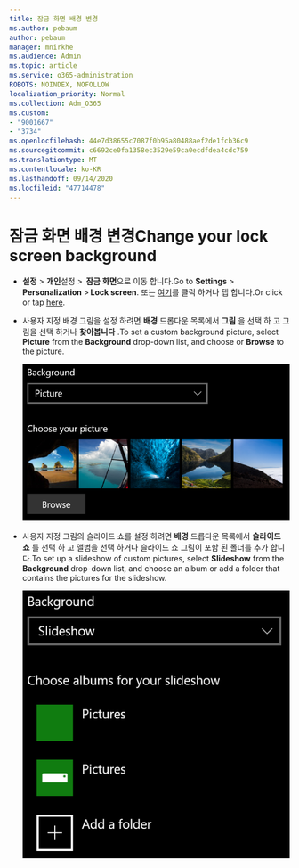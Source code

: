 ```yaml
---
title: 잠금 화면 배경 변경
ms.author: pebaum
author: pebaum
manager: mnirkhe
ms.audience: Admin
ms.topic: article
ms.service: o365-administration
ROBOTS: NOINDEX, NOFOLLOW
localization_priority: Normal
ms.collection: Adm_O365
ms.custom:
- "9001667"
- "3734"
ms.openlocfilehash: 44e7d38655c7087f0b95a80488aef2de1fcb36c9
ms.sourcegitcommit: c6692ce0fa1358ec3529e59ca0ecdfdea4cdc759
ms.translationtype: MT
ms.contentlocale: ko-KR
ms.lasthandoff: 09/14/2020
ms.locfileid: "47714478"
---
```

# <a name="change-your-lock-screen-background"></a><span data-ttu-id="cec27-102">잠금 화면 배경 변경</span><span class="sxs-lookup"><span data-stu-id="cec27-102">Change your lock screen background</span></span>

- <span data-ttu-id="cec27-103">**설정**  >  **개인**설정  >  **잠금 화면**으로 이동 합니다.</span><span class="sxs-lookup"><span data-stu-id="cec27-103">Go to **Settings** > **Personalization** > **Lock screen**.</span></span> <span data-ttu-id="cec27-104">또는 [여기](ms-settings:lockscreen?activationSource=GetHelp)를 클릭 하거나 탭 합니다.</span><span class="sxs-lookup"><span data-stu-id="cec27-104">Or click or tap [here](ms-settings:lockscreen?activationSource=GetHelp).</span></span>

- <span data-ttu-id="cec27-105">사용자 지정 배경 그림을 설정 하려면 **배경** 드롭다운 목록에서 **그림** 을 선택 하 고 그림을 선택 하거나 **찾아봅니다** .</span><span class="sxs-lookup"><span data-stu-id="cec27-105">To set a custom background picture, select **Picture** from the **Background** drop-down list, and choose or **Browse** to the picture.</span></span>

  ![사용자 지정 배경 그림을 설정 합니다.](media/set-custom-background-pic.png)

- <span data-ttu-id="cec27-107">사용자 지정 그림의 슬라이드 쇼를 설정 하려면 **배경** 드롭다운 목록에서 **슬라이드 쇼** 를 선택 하 고 앨범을 선택 하거나 슬라이드 쇼 그림이 포함 된 폴더를 추가 합니다.</span><span class="sxs-lookup"><span data-stu-id="cec27-107">To set up a slideshow of custom pictures, select **Slideshow** from the **Background** drop-down list, and choose an album or add a folder that contains the pictures for the slideshow.</span></span>

  ![사용자 지정 그림의 슬라이드 쇼를 설정 합니다.](media/set-up-slideshow-background.png)
